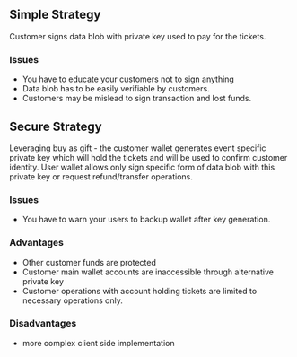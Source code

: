 ## Simple Strategy

Customer signs data blob with private key used to pay for the tickets.

### Issues

- You have to educate your customers not to sign anything
- Data blob has to be easily verifiable by customers.
- Customers may be mislead to sign transaction and lost funds.

## Secure Strategy

Leveraging buy as gift - the customer wallet generates event specific private key which will hold the tickets and will be used to confirm customer identity.
User wallet allows only sign specific form of data blob with this private key or request refund/transfer operations.

### Issues

- You have to warn your users to backup wallet after key generation.

### Advantages

- Other customer funds are protected
- Customer main wallet accounts are inaccessible through alternative private key 
- Customer operations with account holding tickets are limited to necessary operations only.

### Disadvantages

- more complex client side implementation